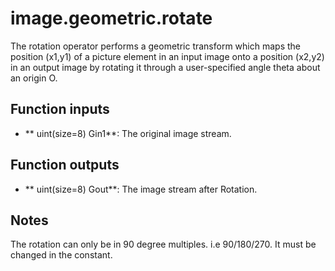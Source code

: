 # image.geometric.rotate

The rotation operator performs a geometric transform which maps the position (x1,y1) of a picture element in an input image onto a position (x2,y2) in an output image by rotating it through a user-specified angle theta about an origin O. 

## Function inputs

* ** uint(size=8) Gin1**: The original image stream.

## Function outputs

*  ** uint(size=8) Gout**: The image stream after Rotation. 

## Notes
The rotation can only be in 90 degree multiples. i.e 90/180/270. It must be changed in the constant.

